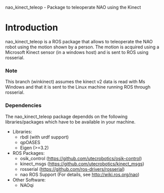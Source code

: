nao_kinect_teleop - Package to teleoperate NAO using the Kinect

Introduction
============

nao_kinect_teleop is a ROS package that allows to teleoperate the NAO robot
using the motion shown by a person. The motion is acquired using a Microsoft
Kinect sensor (in a windows host) and is sent to ROS using rosserial.

### Note

This branch (winkinect) assumes the kinect v2 data is read with Ms Windows
and that it is sent to the Linux machine running ROS through rosserial.

### Dependencies

The nao_kinect_teleop package dependds on the following libraries/packages
which have to be available in your machine.

  - Libraries:
    - rbdl (with urdf support)
    - qpOASES
    - Eigen (>=3.2)
  - ROS Packages:
    - osik_control (https://github.com/utecrobotics/osik-control)
    - kinect_msgs (https://github.com/utecrobotics/kinect_msgs)
    - rosserial (https://github.com/ros-drivers/rosserial)
    - nao ROS Support (For details, see http://wiki.ros.org/nao)
  - Other Software:
    - NAOqi



